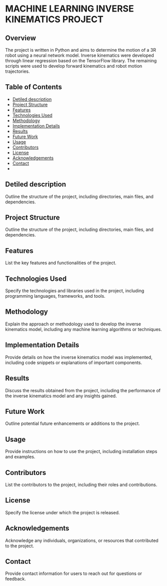 # MACHINE LEARNING INVERSE KINEMATICS PROJECT

## Overview
The project is written in Python and aims to determine the motion of a 3R robot using a neural network model. Inverse kinematics were developed through linear regression based on the TensorFlow library. The remaining scripts were used to develop forward kinematics and robot motion trajectories.

## Table of Contents
- [Detiled description](#Detiled-description)
- [Project Structure](#project-structure)
- [Features](#features)
- [Technologies Used](#technologies-used)
- [Methodology](#methodology)
- [Implementation Details](#implementation-details)
- [Results](#results)
- [Future Work](#future-work)
- [Usage](#usage)
- [Contributors](#contributors)
- [License](#license)
- [Acknowledgements](#acknowledgements)
- [Contact](#contact)
- 
## Detiled description
Outline the structure of the project, including directories, main files, and dependencies.

## Project Structure
Outline the structure of the project, including directories, main files, and dependencies.

## Features
List the key features and functionalities of the project.

## Technologies Used
Specify the technologies and libraries used in the project, including programming languages, frameworks, and tools.

## Methodology
Explain the approach or methodology used to develop the inverse kinematics model, including any machine learning algorithms or techniques.

## Implementation Details
Provide details on how the inverse kinematics model was implemented, including code snippets or explanations of important components.

## Results
Discuss the results obtained from the project, including the performance of the inverse kinematics model and any insights gained.

## Future Work
Outline potential future enhancements or additions to the project.

## Usage
Provide instructions on how to use the project, including installation steps and examples.

## Contributors
List the contributors to the project, including their roles and contributions.

## License
Specify the license under which the project is released.

## Acknowledgements
Acknowledge any individuals, organizations, or resources that contributed to the project.

## Contact
Provide contact information for users to reach out for questions or feedback.
